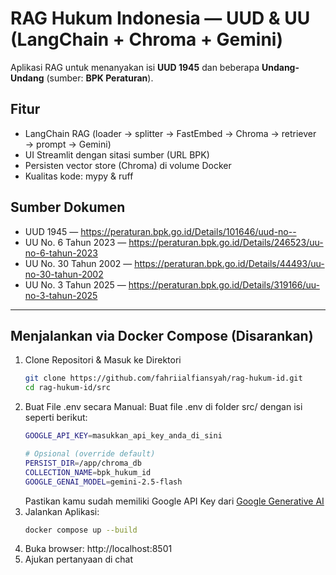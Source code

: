 # RAG Hukum Indonesia — UUD & UU (LangChain + Chroma + Gemini)

Aplikasi RAG untuk menanyakan isi **UUD 1945** dan beberapa **Undang-Undang** (sumber: **BPK Peraturan**).

## Fitur
- LangChain RAG (loader → splitter → FastEmbed → Chroma → retriever → prompt → Gemini)
- UI Streamlit dengan sitasi sumber (URL BPK)
- Persisten vector store (Chroma) di volume Docker
- Kualitas kode: mypy & ruff

## Sumber Dokumen
- UUD 1945 — https://peraturan.bpk.go.id/Details/101646/uud-no--
- UU No. 6 Tahun 2023 — https://peraturan.bpk.go.id/Details/246523/uu-no-6-tahun-2023
- UU No. 30 Tahun 2002 — https://peraturan.bpk.go.id/Details/44493/uu-no-30-tahun-2002
- UU No. 3 Tahun 2025 — https://peraturan.bpk.go.id/Details/319166/uu-no-3-tahun-2025

---

## Menjalankan via **Docker Compose** (Disarankan)

1. Clone Repositori & Masuk ke Direktori
   ```bash
   git clone https://github.com/fahriialfiansyah/rag-hukum-id.git
   cd rag-hukum-id/src
2. Buat File .env secara Manual:
   Buat file .env di folder src/ dengan isi seperti berikut:
   ```bash
   GOOGLE_API_KEY=masukkan_api_key_anda_di_sini

   # Opsional (override default)
   PERSIST_DIR=/app/chroma_db
   COLLECTION_NAME=bpk_hukum_id
   GOOGLE_GENAI_MODEL=gemini-2.5-flash
   ```
   Pastikan kamu sudah memiliki Google API Key dari [Google Generative AI](https://ai.google.dev/)
3. Jalankan Aplikasi:
    ```bash
    docker compose up --build

5. Buka browser: http://localhost:8501
6. Ajukan pertanyaan di chat
